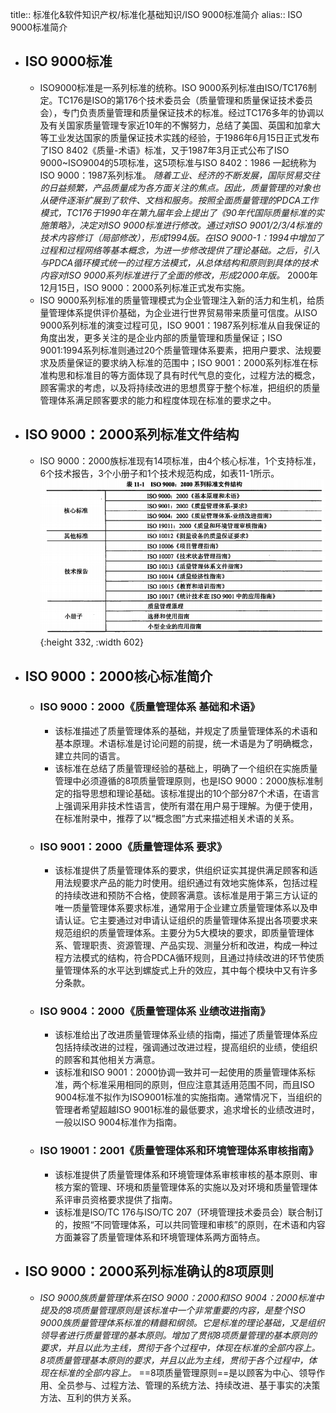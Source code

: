 title:: 标准化&软件知识产权/标准化基础知识/ISO 9000标准简介
alias:: ISO 9000标准简介

- ## ISO 9000标准
	- ISO9000标准是一系列标准的统称。ISO 9000系列标准由ISO/TC176制定。TC176是ISO的第176个技术委员会（质量管理和质量保证技术委员会），专门负责质量管理和质量保证技术的标准。经过TC176多年的协调以及有关国家质量管理专家近10年的不懈努力，总结了美国、英国和加拿大等工业发达国家的质量保证技术实践的经验，于1986年6月15日正式发布了ISO 8402《质量-术语》标准，又于1987年3月正式公布了ISO 9000~ISO9004的5项标准，这5项标准与ISO 8402：1986 一起统称为ISO 9000：1987系列标准。 _随着工业、经济的不断发展，国际贸易交往的日益频繁，产品质量成为各方面关注的焦点。因此，质量管理的对象也从硬件逐渐扩展到了软件、文档和服务。按照全面质量管理的PDCA工作模式，TC176于1990年在第九届年会上提出了《90年代国际质量标准的实施策略》，决定对ISO 9000标准进行修改。通过对ISO 9001/2/3/4标准的技术内容修订（局部修改），形成1994版。在ISO 9000-1：1994中增加了过程和过程网络等基本概念，为进一步修改提供了理论基础。之后，引入与PDCA循环模式统一的过程方法模式，从总体结构和原则到具体的技术内容对ISO 9000系列标准进行了全面的修改，形成2000年版。_ 2000年12月15日，ISO 9000：2000系列标准正式发布实施。
	- ISO 9000系列标准的质量管理模式为企业管理注入新的活力和生机，给质量管理体系提供评价基础，为企业进行世界贸易带来质量可信度。从ISO 9000系列标准的演变过程可见，ISO 9001：1987系列标准从自我保证的角度出发，更多关注的是企业内部的质量管理和质量保证；ISO 9001:1994系列标准则通过20个质量管理体系要素，把用户要求、法规要求及质量保证的要求纳入标准的范围中；ISO 9001：2000系列标准在标准构思和标准目的等方面体现了具有时代气息的变化，过程方法的概念，顾客需求的考虑，以及将持续改进的思想贯穿于整个标准，把组织的质量管理体系满足顾客要求的能力和程度体现在标准的要求之中。
- ## ISO 9000：2000系列标准文件结构
	- ISO 9000：2000族标准现有14项标准，由4个核心标准，1个支持标准，6个技术报告，3个小册子和1个技术规范构成，如表11-1所示。
	  ![image.png](../assets/image_1649207774223_0.png){:height 332, :width 602}
- ## ISO 9000：2000核心标准简介
	- ### ISO 9000：2000《质量管理体系 基础和术语》
		- 该标准描述了质量管理体系的基础，并规定了质量管理体系的术语和基本原理。术语标准是讨论问题的前提，统一术语是为了明确概念，建立共同的语言。
		- 该标准在总结了质量管理经验的基础上，明确了一个组织在实施质量管理中必须遵循的8项质量管理原则，也是ISO 9000：2000族标准制定的指导思想和理论基础。该标准提出的10个部分87个术语，在语言上强调采用非技术性语言，使所有潜在用户易于理解。为便于使用，在标准附录中，推荐了以“概念图”方式来描述相关术语的关系。
	- ### ISO 9001：2000《质量管理体系 要求》
		- 该标准提供了质量管理体系的要求，供组织证实其提供满足顾客和适用法规要求产品的能力时使用。组织通过有效地实施体系，包括过程的持续改进和预防不合格，使顾客满意。该标准是用于第三方认证的唯一质量管理体系要求标准，通常用于企业建立质量管理体系以及申请认证。它主要通过对申请认证组织的质量管理体系提出各项要求来规范组织的质量管理体系。主要分为5大模块的要求，即质量管理体系、管理职责、资源管理、产品实现、测量分析和改进，构成一种过程方法模式的结构，符合PDCA循环规则，且通过持续改进的环节使质量管理体系的水平达到螺旋式上升的效应，其中每个模块中又有许多分条款。
	- ### ISO 9004：2000《质量管理体系 业绩改进指南》
		- 该标准给出了改进质量管理体系业绩的指南，描述了质量管理体系应包括持续改进的过程，强调通过改进过程，提高组织的业绩，使组织的顾客和其他相关方满意。
		- 该标准和ISO 9001：2000协调一致并可一起使用的质量管理体系标准，两个标准采用相同的原则，但应注意其适用范围不同，而且ISO 9004标准不拟作为ISO9001标准的实施指南。通常情况下，当组织的管理者希望超越ISO 9001标准的最低要求，追求增长的业绩改进时，一般以ISO 9004标准作为指南。
	- ### ISO 19001：2001《质量管理体系和环境管理体系审核指南》
		- 该标准提供了质量管理体系和环境管理体系审核审核的基本原则、审核方案的管理、环境和质量管理体系的实施以及对环境和质量管理体系评审员资格要求提供了指南。
		- 该标准是ISO/TC 176与ISO/TC 207（环境管理技术委员会）联合制订的，按照“不同管理体系，可以共同管理和审核”的原则，在术语和内容方面兼容了质量管理体系和环境管理体系两方面特点。
- ## ISO 9000：2000系列标准确认的8项原则
	- _ISO 9000族质量管理体系在ISO 9000：2000和ISO 9004：2000标准中提及的8项质量管理原则是该标准中一个非常重要的内容，是整个ISO 9000族质量管理体系标准的精髓和纲领。它是标准的理论基础，又是组织领导者进行质量管理的基本原则。增加了贯彻8项质量管理的基本原则的要求，并且以此为主线，贯彻于各个过程中，体现在标准的全部内容上。8项质量管理基本原则的要求，并且以此为主线，贯彻于各个过程中，体现在标准的全部内容上。_ ==8项质量管理原则==是以顾客为中心、领导作用、全员参与、过程方法、管理的系统方法、持续改进、基于事实的决策方法、互利的供方关系。